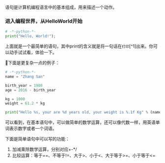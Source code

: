 语句是计算机编程语言中的基本组成，用来描述一个动作。

### 进入编程世界，从HelloWorld开始

```py
# -*-python-*-
print("Hello, World!");
```

上面就是一个最简单的语句，其中print的含义就是将一句话在`打印`[^1]出来。你可以动手试试看，体验一下。

下面是更复杂一点的例子：

```py
# -*-python-*-
name = "Zhang San"

birth_year = 1980
age = 2016 - birth_year

kg = 1000
weight = 61.2 * kg

print("Hello %s, your are %d years old, your weight is %.1f Kg" % (name, age, weight / kg));
```

可以看到，在基本语句中，可以做简单的数学运算，还可以像代数一样，用英语单词表示数字或者一个词语。

下面是简单语句中可以写的功能：

1. 加减乘除数学运算，分别对应+-\*/
2. 比较运算：等于==、不等于!=、大于&gt;、小于&lt;、大于等于&gt;=、小于等于&lt;=



